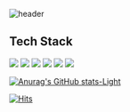 ![header](https://capsule-render.vercel.app/api?type=waving&color=gradient&height=200&section=header&text=HumanJsEngine&fontSize=80)
## Tech Stack

<div>
<img src="https://img.shields.io/badge/HTML5-E34F26?style=flat&logo=html5&logoColor=white"/>
<img src="https://img.shields.io/badge/CSS3-1572B6?style=flat&logo=css3&logoColor=white"/>
<img src="https://img.shields.io/badge/Javascript-F7DF1E?style=flat&logo=javascript&logoColor=white"/>
<img src="https://img.shields.io/badge/REACT-61DAFB?style=flat&logo=React&logoColor=white"/>
<img src="https://img.shields.io/badge/Node.js-339933?style=flat&logo=Node.js&logoColor=white"/>
<img src="https://img.shields.io/badge/Typescript-3178C6?style=flat&logo=typescript&logoColor=white"/>
</div>



[![Anurag's GitHub stats-Light](https://github-readme-stats.vercel.app/api?username=HumanJsEngine&show_icons=true&theme=default#gh-light-mode-only)](https://github.com/anuraghazra/github-readme-stats#gh-light-mode-only)

[![Hits](https://hits.seeyoufarm.com/api/count/incr/badge.svg?url=https%3A%2F%2Fgithub.com%2FHumanJsEngine&count_bg=%2365BCE5&title_bg=%237AA4F3&icon=javascript.svg&icon_color=%23E7E7E7&title=hits&edge_flat=false)](https://hits.seeyoufarm.com)
